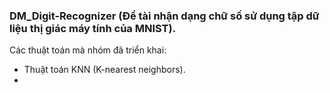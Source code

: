 ### DM_Digit-Recognizer (Đề tài nhận dạng chữ số sử dụng tập dữ liệu thị giác máy tính của MNIST).
Các thuật toán mà nhóm đã triển khai: 
  + Thuật toán KNN (K-nearest neighbors).
  + 
